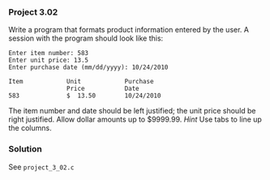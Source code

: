### Project 3.02
Write a program that formats product information entered by the user. A session with the program should look like this:

```
Enter item number: 583
Enter unit price: 13.5
Enter purchase date (mm/dd/yyyy): 10/24/2010

Item            Unit            Purchase
                Price           Date
583             $  13.50        10/24/2010
```

The item number and date should be left justified; the unit price should be right justified. Allow dollar amounts up to $9999.99. *Hint* Use tabs to line up the columns.

### Solution
See `project_3_02.c`
